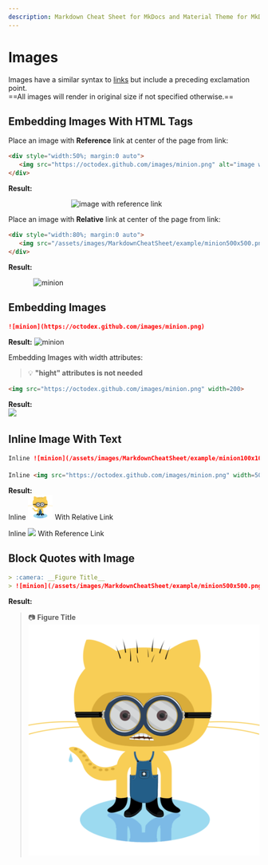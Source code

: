 ```yaml
---
description: Markdown Cheat Sheet for MkDocs and Material Theme for MkDocs.. Images examples and simple usage
---
```


# Images

Images have a similar syntax to [links](links.md "links markdowns") but include a preceding exclamation point.  
==All images will render in original size if not specified otherwise.==

## Embedding Images With HTML Tags

Place an image with __Reference__ link at center of the page from link:

```markdown
<div style="width:50%; margin:0 auto">
   <img src="https://octodex.github.com/images/minion.png" alt="image with reference link">
</div>
```

__Result:__
<div style="width:50%; margin:0 auto">
   <img src="https://octodex.github.com/images/minion.png" alt="image with reference link">
</div>

Place an image with __Relative__ link at center of the page from link:

```markdown
<div style="width:80%; margin:0 auto">
   <img src="/assets/images/MarkdownCheatSheet/example/minion500x500.png" alt="image with relative link">
</div>
```

__Result:__
<div style="width:80%; margin:0 auto">
   <img src="https://octodex.github.com/images/minion.png" alt="minion">
</div>

## Embedding Images

```markdown
![minion](https://octodex.github.com/images/minion.png)
```

__Result:__
![minion](https://octodex.github.com/images/minion.png )

Embedding  Images with width attributes:  
> :bulb: __"hight" attributes is not needed__

```markdown
<img src="https://octodex.github.com/images/minion.png" width=200>
```

__Result:__  
<img src="https://octodex.github.com/images/minion.png" width=200>

## Inline Image With Text

```markdown
Inline ![minion](/assets/images/MarkdownCheatSheet/example/minion100x100.png) With Relative Link

Inline <img src="https://octodex.github.com/images/minion.png" width=50> With Reference Link
```

__Result:__  
Inline ![minion](/assets/images/MarkdownCheatSheet/example/minion100x100.png) With Relative Link

Inline <img src="https://octodex.github.com/images/minion.png" width=50> With Reference Link

## Block Quotes with Image

```markdown
> :camera: __Figure Title__  
> ![minion](/assets/images/MarkdownCheatSheet/example/minion500x500.png)
```

__Result:__  
> :camera: __Figure Title__  
> ![minion](/assets/images/MarkdownCheatSheet/example/minion500x500.png)

